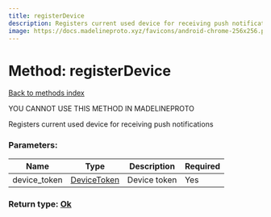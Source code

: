 ```yaml
---
title: registerDevice
description: Registers current used device for receiving push notifications
image: https://docs.madelineproto.xyz/favicons/android-chrome-256x256.png
---
```

# Method: registerDevice  
[Back to methods index](index.md)


YOU CANNOT USE THIS METHOD IN MADELINEPROTO


Registers current used device for receiving push notifications

### Parameters:

| Name     |    Type       | Description | Required |
|----------|---------------|-------------|----------|
|device\_token|[DeviceToken](../types/DeviceToken.md) | Device token | Yes|


### Return type: [Ok](../types/Ok.md)

